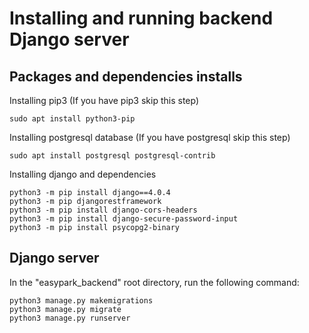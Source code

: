 # Installing and running backend Django server

## Packages and dependencies installs
Installing pip3 (If you have pip3 skip this step)
```console
sudo apt install python3-pip
```
Installing postgresql database (If you have postgresql skip this step)
```console
sudo apt install postgresql postgresql-contrib
```
Installing django and dependencies
```console
python3 -m pip install django==4.0.4
python3 -m pip djangorestframework
python3 -m pip install django-cors-headers
python3 -m pip install django-secure-password-input
python3 -m pip install psycopg2-binary
```

## Django server
In the "easypark_backend" root directory, run the following command:
```console
python3 manage.py makemigrations
python3 manage.py migrate
python3 manage.py runserver
```


